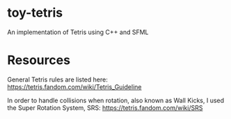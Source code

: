 # toy-tetris
An implementation of Tetris using C++ and SFML


# Resources
General Tetris rules are listed here:
https://tetris.fandom.com/wiki/Tetris_Guideline

In order to handle collisions when rotation, also known as Wall Kicks, I used the Super Rotation System, SRS:
https://tetris.fandom.com/wiki/SRS